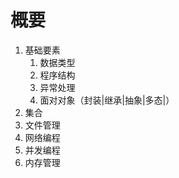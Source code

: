 # 概要



1. 基础要素
   1. 数据类型 
   2. 程序结构
   3. 异常处理
   4. 面对对象（封装|继承|抽象|多态|）
2. 集合
3. 文件管理
4. 网络编程
5. 并发编程
6. 内存管理